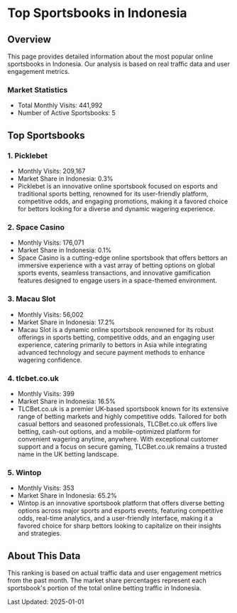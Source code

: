 # Top Sportsbooks in Indonesia

## Overview
This page provides detailed information about the most popular online sportsbooks in Indonesia. 
Our analysis is based on real traffic data and user engagement metrics.

### Market Statistics
- Total Monthly Visits: 441,992
- Number of Active Sportsbooks: 5

## Top Sportsbooks

### 1. Picklebet
- Monthly Visits: 209,167
- Market Share in Indonesia: 0.3%
- Picklebet is an innovative online sportsbook focused on esports and traditional sports betting, renowned for its user-friendly platform, competitive odds, and engaging promotions, making it a favored choice for bettors looking for a diverse and dynamic wagering experience.

### 2. Space Casino
- Monthly Visits: 176,071
- Market Share in Indonesia: 0.1%
- Space Casino is a cutting-edge online sportsbook that offers bettors an immersive experience with a vast array of betting options on global sports events, seamless transactions, and innovative gamification features designed to engage users in a space-themed environment.

### 3. Macau Slot
- Monthly Visits: 56,002
- Market Share in Indonesia: 17.2%
- Macau Slot is a dynamic online sportsbook renowned for its robust offerings in sports betting, competitive odds, and an engaging user experience, catering primarily to bettors in Asia while integrating advanced technology and secure payment methods to enhance wagering confidence.

### 4. tlcbet.co.uk
- Monthly Visits: 399
- Market Share in Indonesia: 16.5%
-  TLCBet.co.uk is a premier UK-based sportsbook known for its extensive range of betting markets and highly competitive odds. Tailored for both casual bettors and seasoned professionals, TLCBet.co.uk offers live betting, cash-out options, and a mobile-optimized platform for convenient wagering anytime, anywhere. With exceptional customer support and a focus on secure gaming, TLCBet.co.uk remains a trusted name in the UK betting landscape.

### 5. Wintop
- Monthly Visits: 353
- Market Share in Indonesia: 65.2%
- Wintop is an innovative sportsbook platform that offers diverse betting options across major sports and esports events, featuring competitive odds, real-time analytics, and a user-friendly interface, making it a favored choice for sharp bettors looking to capitalize on their insights and strategies.


## About This Data
This ranking is based on actual traffic data and user engagement metrics from the past month. 
The market share percentages represent each sportsbook's portion of the total online betting traffic in Indonesia.

Last Updated: 2025-01-01

